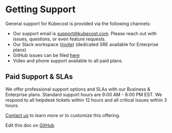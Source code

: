 Getting Support
===============

General support for Kubecost is provided via the following channels:

* Our support email is <support@kubecost.com>. Please reach out with issues, questions, or even feature requests.
* Our Slack workspace ([invite](https://join.slack.com/t/kubecost/shared_invite/zt-1dz4a0bb4-InvSsHr9SQsT_D5PBle2rw)) (dedicated SRE available for Enterprise plans)
* GitHub issues can be filed [here](https://github.com/kubecost/cost-analyzer-helm-chart/issues/new/choose)
* Video and phone support available to all paid plans.

## Paid Support & SLAs

We offer professional support options and SLAs with our Business & Enterprise plans. Standard support hours are 9:00 AM - 8:00 PM EST. We respond to all helpdesk tickets within 12 hours and all critical issues within 3 hours.

[Contact us](https://www.kubecost.com/about/#contact-module-2) to learn more or to customize this offering.

Edit this doc on [GitHub](https://github.com/kubecost/docs/blob/main/support-channels.md)

<!--- {"article":"4407595983127","section":"4402815696919","permissiongroup":"1500001277122"} --->
